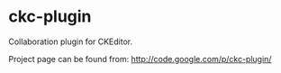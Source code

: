 ckc-plugin
==========

Collaboration plugin for CKEditor. 

Project page can be found from: http://code.google.com/p/ckc-plugin/